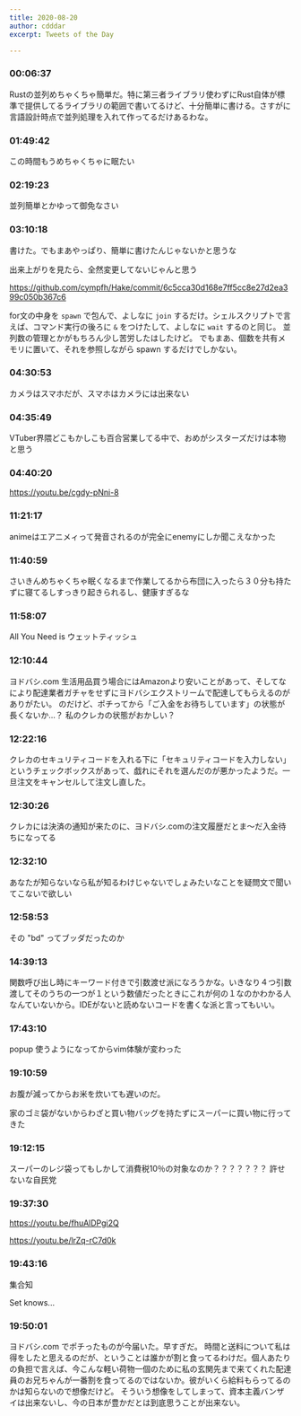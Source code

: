 ```yaml
---
title: 2020-08-20
author: cdddar
excerpt: Tweets of the Day

---
```


### 00:06:37

Rustの並列めちゃくちゃ簡単だ。特に第三者ライブラリ使わずにRust自体が標準で提供してるライブラリの範囲で書いてるけど、十分簡単に書ける。さすがに言語設計時点で並列処理を入れて作ってるだけあるわな。

### 01:49:42

この時間もうめちゃくちゃに眠たい

### 02:19:23

並列簡単とかゆって御免なさい

### 03:10:18

書けた。でもまあやっぱり、簡単に書けたんじゃないかと思うな

出来上がりを見たら、全然変更してないじゃんと思う

https://github.com/cympfh/Hake/commit/6c5cca30d168e7ff5cc8e27d2ea399c050b367c6

for文の中身を `spawn` で包んで、よしなに `join` するだけ。シェルスクリプトで言えば、コマンド実行の後ろに `&` をつけたして、よしなに `wait` するのと同じ。
並列数の管理とかがもちろん少し苦労したはしたけど。
でもまあ、個数を共有メモリに置いて、それを参照しながら spawn するだけでしかない。

### 04:30:53

カメラはスマホだが、スマホはカメラには出来ない

### 04:35:49

VTuber界隈どこもかしこも百合営業してる中で、おめがシスターズだけは本物と思う

### 04:40:20

https://youtu.be/cgdy-pNni-8

### 11:21:17

animeはエアニメィって発音されるのが完全にenemyにしか聞こえなかった

### 11:40:59

さいきんめちゃくちゃ眠くなるまで作業してるから布団に入ったら３０分も持たずに寝てるしすっきり起きられるし、健康すぎるな

### 11:58:07

All You Need is ウェットティッシュ

### 12:10:44

ヨドバシ.com
生活用品買う場合にはAmazonより安いことがあって、そしてなにより配達業者ガチャをせずにヨドバシエクストリームで配達してもらえるのがありがたい。
のだけど、ポチってから「ご入金をお待ちしています」の状態が長くないか…？
私のクレカの状態がおかしい？

### 12:22:16

クレカのセキュリティコードを入れる下に「セキュリティコードを入力しない」というチェックボックスがあって、戯れにそれを選んだのが悪かったようだ。一旦注文をキャンセルして注文し直した。

### 12:30:26

クレカには決済の通知が来たのに、ヨドバシ.comの注文履歴だとま～だ入金待ちになってる

### 12:32:10

あなたが知らないなら私が知るわけじゃないでしょみたいなことを疑問文で聞いてこないで欲しい

### 12:58:53

その "bd" ってブッダだったのか

### 14:39:13

関数呼び出し時にキーワード付きで引数渡せ派になろうかな。いきなり４つ引数渡してそのうちの一つが１という数値だったときにこれが何の１なのかわかる人なんていないから。IDEがないと読めないコードを書くな派と言ってもいい。

### 17:43:10

popup 使うようになってからvim体験が変わった

### 19:10:59

お腹が減ってからお米を炊いても遅いのだ。

家のゴミ袋がないからわざと買い物バッグを持たずにスーパーに買い物に行ってきた

### 19:12:15

スーパーのレジ袋ってもしかして消費税10％の対象なのか？？？？？？？ 許せないな自民党

### 19:37:30

https://youtu.be/fhuAlDPgi2Q

https://youtu.be/lrZq-rC7d0k

### 19:43:16

集合知

Set knows...

### 19:50:01

ヨドバシ.com でポチったものが今届いた。早すぎだ。
時間と送料について私は得をしたと思えるのだが、ということは誰かが割と食ってるわけだ。個人あたりの負担で言えば、今こんな軽い荷物一個のために私の玄関先まで来てくれた配達員のお兄ちゃんが一番割を食ってるのではないか。彼がいくら給料もらってるのかは知らないので想像だけど。
そういう想像をしてしまって、資本主義バンザイは出来ないし、今の日本が豊かだとは到底思うことが出来ない。
